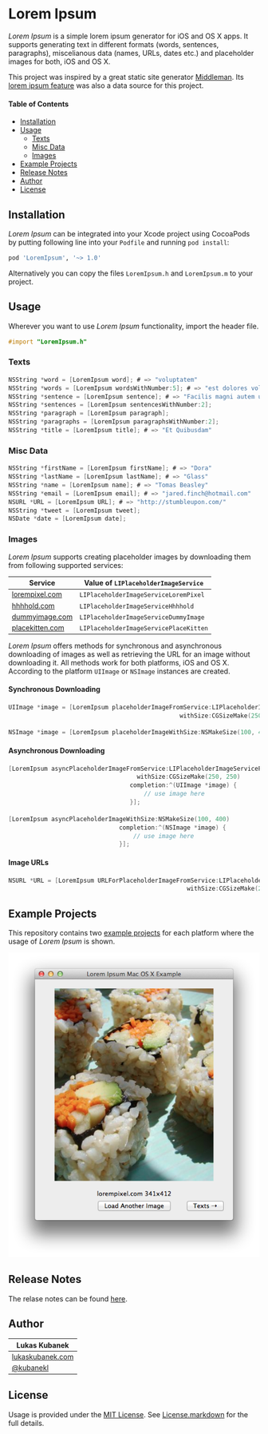 # Lorem Ipsum

*Lorem Ipsum* is a simple lorem ipsum generator for iOS and OS X apps. It supports generating text in different formats (words, sentences, paragraphs), miscelianous data (names, URLs, dates etc.) and placeholder images for both, iOS and OS X.

This project was inspired by a great static site generator [Middleman](http://github.com/middleman/middleman). Its [lorem ipsum feature](https://github.com/middleman/middleman/blob/37e22c040ebcabed0ac3d8bce85aa085177d012a/middleman-core/lib/middleman-more/extensions/lorem.rb) was also a data source for this project.

#### Table of Contents

- [Installation](#installation)
- [Usage](#usage)
    - [Texts](#texts)
    - [Misc Data](#misc-data)
    - [Images](#images)
- [Example Projects](#example-projects)
- [Release Notes](#release-notes)
- [Author](#author)
- [License](#license)

## Installation

*Lorem Ipsum* can be integrated into your Xcode project using CocoaPods by putting following line into your `Podfile` and running `pod install`:

```ruby
pod 'LoremIpsum', '~> 1.0'
```

Alternatively you can copy the files `LoremIpsum.h` and `LoremIpsum.m` to your project.

## Usage

Wherever you want to use *Lorem Ipsum* functionality, import the header file.

```objective-c
#import "LoremIpsum.h"
```

### Texts

```objective-c
NSString *word = [LoremIpsum word]; # => "voluptatem"
NSString *words = [LoremIpsum wordsWithNumber:5]; # => "est dolores voluptatem cumque itaque"
NSString *sentence = [LoremIpsum sentence]; # => "Facilis magni autem ut iure cum voluptas excepturi eos."
NSString *sentences = [LoremIpsum sentencesWithNumber:2];
NSString *paragraph = [LoremIpsum paragraph];
NSString *paragraphs = [LoremIpsum paragraphsWithNumber:2];
NSString *title = [LoremIpsum title]; # => "Et Quibusdam"
```

### Misc Data

```objective-c
NSString *firstName = [LoremIpsum firstName]; # => "Dora"
NSString *lastName = [LoremIpsum lastName]; # => "Glass"
NSString *name = [LoremIpsum name]; # => "Tomas Beasley"
NSString *email = [LoremIpsum email]; # => "jared.finch@hotmail.com"
NSURL *URL = [LoremIpsum URL]; # => "http://stumbleupon.com/"
NSString *tweet = [LoremIpsum tweet];
NSDate *date = [LoremIpsum date];
```

### Images

*Lorem Ipsum* supports creating placeholder images by downloading them from following supported services:

| Service                                   | Value of `LIPlaceholderImageService`   |
| ----------------------------------------- | -------------------------------------- |
| [lorempixel.com](http://lorempixel.com)   | `LIPlaceholderImageServiceLoremPixel`  |
| [hhhhold.com](http://hhhhold.com)         | `LIPlaceholderImageServiceHhhhold`     |
| [dummyimage.com](http://dummyimage.com)   | `LIPlaceholderImageServiceDummyImage`  |
| [placekitten.com](http://placekitten.com) | `LIPlaceholderImageServicePlaceKitten` |

*Lorem Ipsum* offers methods for synchronous and asynchronous downloading of images as well as retrieving the URL for an image without downloading it. All methods work for both platforms, iOS and OS X. According to the platform `UIImage` or `NSImage` instances are created.

#### Synchronous Downloading

```objective-c
UIImage *image = [LoremIpsum placeholderImageFromService:LIPlaceholderImageServicePlaceKitten
                                                withSize:CGSizeMake(250, 250)];
                                                 
NSImage *image = [LoremIpsum placeholderImageWithSize:NSMakeSize(100, 400)];
```

#### Asynchronous Downloading

```objective-c
[LoremIpsum asyncPlaceholderImageFromService:LIPlaceholderImageServicePlaceKitten
                                    withSize:CGSizeMake(250, 250)
                                  completion:^(UIImage *image) {
                                      // use image here
                                  }];
                                  
[LoremIpsum asyncPlaceholderImageWithSize:NSMakeSize(100, 400)
                               completion:^(NSImage *image) {
                                   // use image here
                               }];
```

#### Image URLs

```objective-c
NSURL *URL = [LoremIpsum URLForPlaceholderImageFromService:LIPlaceholderImageServiceDummyImage
                                                  withSize:CGSizeMake(250, 250)];
```

## Example Projects

This repository contains two [example projects](/Examples/) for each platform where the usage of *Lorem Ipsum* is shown.

![Mac OS X Example Screenshot](Screenshot.png)

## Release Notes

The relase notes can be found [here](https://github.com/lukaskubanek/LoremIpsum/releases).

## Author

| Lukas Kubanek                                        |
|------------------------------------------------------|
| [lukaskubanek.com](http://lukaskubanek.com)          |
| [@kubanekl](https://twitter.com/kubanekl)            |

## License

Usage is provided under the [MIT License](http://opensource.org/licenses/MIT). See [License.markdown](License.md) for the full details.
